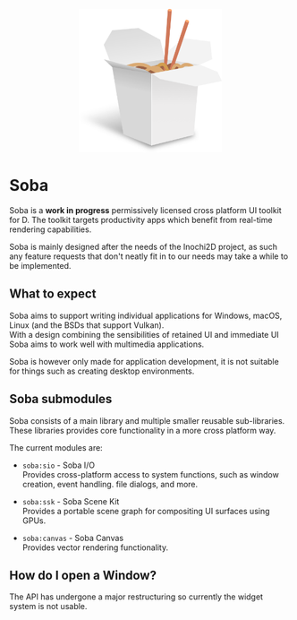 <p align="center">
  <img width="256" height="256" src="./logo.png">
</p>


# Soba
Soba is a **work in progress** permissively licensed cross platform UI toolkit for D. The toolkit targets productivity apps which benefit from real-time rendering capabilities.

Soba is mainly designed after the needs of the Inochi2D project, as such any feature requests that don't neatly fit in to our needs may take a while to be implemented.

## What to expect
Soba aims to support writing individual applications for Windows, macOS, Linux (and the BSDs that support Vulkan).  
With a design combining the sensibilities of retained UI and immediate UI Soba aims to work well with multimedia applications.

Soba is however only made for application development, it is not suitable for things such as creating desktop environments.

## Soba submodules
Soba consists of a main library and multiple smaller reusable sub-libraries.  
These libraries provides core functionality in a more cross platform way.

The current modules are:  

 * `soba:sio` - Soba I/O  
   Provides cross-platform access to system functions, such as window creation, event handling. 
   file dialogs, and more. 

 * `soba:ssk` - Soba Scene Kit  
   Provides a portable scene graph for compositing UI surfaces using GPUs.  

 * `soba:canvas` - Soba Canvas  
   Provides vector rendering functionality.  


## How do I open a Window?

The API has undergone a major restructuring so currently the widget system is not usable.